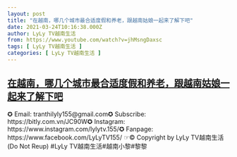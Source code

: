 ```yaml
---
layout: post
title: "在越南，哪几个城市最合适度假和养老，跟越南姑娘一起来了解下吧"
date: 2021-03-24T10:16:38.000Z
author: LyLy TV越南生活
from: https://www.youtube.com/watch?v=jhMsngDaxsc
tags: [ LyLy TV越南生活 ]
categories: [ LyLy TV越南生活 ]
---
```

<!--1616580998000-->
[在越南，哪几个城市最合适度假和养老，跟越南姑娘一起来了解下吧](https://www.youtube.com/watch?v=jhMsngDaxsc)
------

<div>
✪ Email: tranthilyly155@gmail.com✪ Subscribe: https://bitly.com.vn/JC90W✪ Instagram: https://www.instagram.com/lylytv.155/✪  Fanpage: https://www.facebook.com/LyLyTV155/ ☞© Copyright by LyLy TV越南生活 (Do Not Reup) #LyLy TV越南生活#越南小黎#黎黎
</div>

